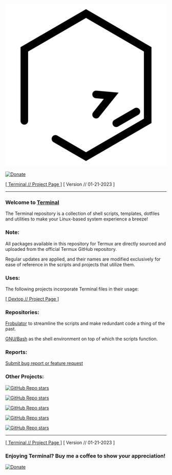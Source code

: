 ![terminal](https://raw.githubusercontent.com/nathaneltitane/terminal/main/terminal.svg)

[![Donate](https://img.shields.io/badge/Buy_Me_A_Coffee-2f343f.svg?style=for-the-badge&logo=buymeacoffee&label=Donate)](https://www.paypal.com/donate?hosted_button_id=ZW3CDCANHJCWJ)

[[ Terminal // Project Page ]](https://github.com/nathaneltitane/terminal) [ Version // 01-21-2023 ]

---

### Welcome to [Terminal](https://terminal.me)

The Terminal repository is a  collection of shell scripts, templates, dotfiles and utilities to make your Linux-based system experience a breeze!

### Note:

All packages available in this repository for Termux are directly sourced and uploaded from the official Termux GitHub repository.

Regular updates are applied, and their names are modified exclusively for ease of reference in the scripts and projects that utilize them.

### Uses:

The following projects incorporate Terminal files in their usage:

[[ Dextop // Project Page ]](https://github.com/nathaneltitane/dextop)

### Repositories:

[Frobulator](https://github.com/nathaneltitane/frobulator) to streamline the scripts and make redundant code a thing of the past.

[GNU/Bash](https://github.com/gitGNU/gnu_bash) as the shell environment on top of which the scripts function.

### Reports:

[Submit bug report or feature request](https://github.com/nathaneltitane/terminal/issues)

### Other Projects:

[![GitHub Repo stars](https://img.shields.io/github/stars/nathaneltitane/dextop?style=for-the-badge&logo=gnubash&logoColor=ffffff&label=DEXTOP)](https://github.com/nathaneltitane/dextop)

[![GitHub Repo stars](https://img.shields.io/github/stars/nathaneltitane/frobulator?style=for-the-badge&logo=gnubash&logoColor=ffffff&label=FROBULATOR)](https://github.com/nathaneltitane/frobulator)

[![GitHub Repo stars](https://img.shields.io/github/stars/nathaneltitane/l2cu?style=for-the-badge&logo=gnubash&logoColor=ffffff&label=L²CU)](https://github.com/nathaneltitane/l2cu)

[![GitHub Repo stars](https://img.shields.io/github/stars/nathaneltitane/legolinux?style=for-the-badge&logo=gnubash&logoColor=ffffff&label=LEGO//LINUX)](https://github.com/nathaneltitane/legolinux)

[![GitHub Repo stars](https://img.shields.io/github/stars/nathaneltitane/nathaneltitane?style=for-the-badge&logo=gnubash&logoColor=ffffff&label=NATHANEL+TITANE)](https://github.com/nathaneltitane/nathaneltitane)

---

[[ Terminal // Project Page ]](https://github.com/nathaneltitane/terminal) [ Version // 01-21-2023 ]

### Enjoying Terminal? Buy me a coffee to show your appreciation!

[![Donate](https://img.shields.io/badge/Buy_Me_A_Coffee-2f343f.svg?style=for-the-badge&logo=buymeacoffee&label=Donate)](https://www.paypal.com/donate?hosted_button_id=ZW3CDCANHJCWJ)
